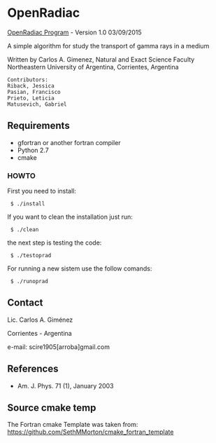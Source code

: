 # OpenRadiac #

[OpenRadiac Program](http://carlosgim.github.io/OpenRadiac/) - Version 1.0 03/09/2015

A simple algorithm for study the transport of gamma rays in a medium
   
Written by Carlos A. Gimenez, Natural and Exact Science Faculty
                              Northeastern University of Argentina,
                              Corrientes, Argentina
   
    Contributors:
    Riback, Jessica
    Pasian, Francisco
    Prieto, Leticia
    Matusevich, Gabriel
   
## Requirements ##

- gfortran or another fortran compiler
- Python 2.7
- cmake

### HOWTO ###

First you need to install:

     $ ./install

If you want to clean the installation just run:

     $ ./clean

the next step is testing the code:

     $ ./testoprad

For running a new sistem use the follow comands:

     $ ./runoprad

## Contact ##

Lic. Carlos A. Giménez

Corrientes - Argentina

e-mail: scire1905[arroba]gmail.com

## References ##

- Am. J. Phys. 71 (1), January 2003

## Source cmake temp ##

The Fortran cmake Template was taken from: https://github.com/SethMMorton/cmake_fortran_template
